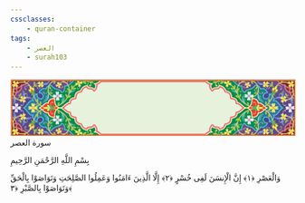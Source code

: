 ```yaml
---
cssclasses:
    - quran-container
tags:
    - العصر
    - surah103
---
```

<div class="quran-container">
<span class="second-border"></span>
<span class="border"></span>
<div class="head-container">
<img src="https://raw.githubusercontent.com/LORDyyyyy/obsidian-the_quran_vault/main/src/webview/surah_head.png" height=100>
<div class="surah-name">
<span class="surah-name-fnt">سورة العصر</span>
</div>
</div>
<div class="quran-content">
<div class="name-of-god"> <p> بِسْمِ اللَّهِ الرَّحْمَنِ الرَّحِيمِ </p></div>
<p>
<span class="sign" id="f1">وَالْعَصْرِ <span>﴿</span>١<span>﴾</span></span>
<span class="sign" id="f2">إِنَّ الْإِنسَنَ لَفِى خُسْرٍ <span>﴿</span>٢<span>﴾</span></span>
<span class="sign" id="f3">إِلَّا الَّذِينَ ءَامَنُوا وَعَمِلُوا الصَّلِحَتِ وَتَوَاصَوْا بِالْحَقِّ وَتَوَاصَوْا بِالصَّبْرِ <span>﴿</span>٣<span>﴾</span></span>

</p>
</div>
<span class="border" style="margin-top:25px;"></span>
<span class="second-border-bottom"></span>
</div>
